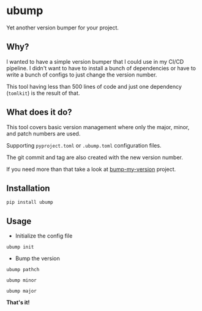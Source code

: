 # ubump

Yet another version bumper for your project.

## Why?

I wanted to have a simple version bumper that I could use in my CI/CD pipeline.
I didn't want to have to install a bunch of dependencies or have to write a bunch of configs to just change the version number.

This tool having less than 500 lines of code and just one dependency (`tomlkit`) is the result of that.

## What does it do?

This tool covers basic version management where only the major, minor, and patch numbers are used.

Supporting `pyproject.toml` or `.ubump.toml` configuration files.

The git commit and tag are also created with the new version number.

If you need more than that take a look at [bump-my-version](https://github.com/callowayproject/bump-my-version) project.

## Installation

```shell
pip install ubump
```

## Usage

- Initialize the config file

```shell
ubump init 
```

- Bump the version

```shell
ubump pathch
```

```shell
ubump minor
```

```shell
ubump major
```

**That's it!**
